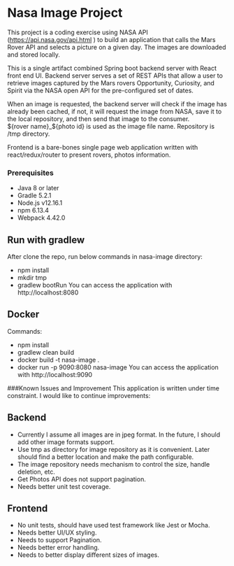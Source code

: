 # Nasa Image Project

This project is a coding exercise using NASA API (https://api.nasa.gov/api.html ) to build an application that calls the Mars Rover API and selects a picture on a given day. 
The images are downloaded and stored locally. 

This is a single artifact combined Spring boot backend server with React front end UI.
Backend server serves a set of REST APIs that allow a user to retrieve images captured by the Mars rovers Opportunity, Curiosity, and Spirit via the NASA open API for the pre-configured set of dates.  

When an image is requested, the backend server will check if the image has already been cached, if not, it will request the image from NASA, save it to the local repository, and then send that image to the consumer.  
${rover name}_${photo id} is used as the image file name. Repository is /tmp directory.

Frontend is a bare-bones single page web application written with react/redux/router to present rovers, photos information.
### Prerequisites

 * Java 8 or later
 * Gradle 5.2.1
 * Node.js v12.16.1
 * npm 6.13.4
 * Webpack 4.42.0

## Run with gradlew 
After clone the repo, run below commands in nasa-image directory:
 * npm install
 * mkdir tmp
 * gradlew bootRun
You can access the application with http://localhost:8080

## Docker
Commands: 
 * npm install
 * gradlew clean build
 * docker build -t nasa-image .
 * docker run -p 9090:8080 nasa-image
You can access the application with http://localhost:9090

###Known Issues and Improvement
This application is written under time constraint. I would like to continue improvements:

## Backend
 * Currently I assume all images are in jpeg format. In the future, I should add other image formats support.
 * Use tmp as directory for image repository as it is convenient. Later should find a better location and make the path configurable.
 * The image repository needs mechanism to control the size, handle deletion, etc.
 * Get Photos API does not support pagination.
 * Needs better unit test coverage.

## Frontend
 * No unit tests, should have used test framework like Jest or Mocha.
 * Needs better UI/UX styling.
 * Needs to support Pagination.
 * Needs better error handling.
 * Needs to better display different sizes of images.
    
    


